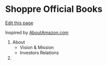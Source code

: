 # Shoppre Official Books

[Edit this page](https://github.com/shoppre-tech/docs/edit/structure-architecture/README.md)

Inspired by [AboutAmazon.com](https://www.aboutamazon.com/)
1. About
    - Vision & Mission
    - Investors Relations
3. 
